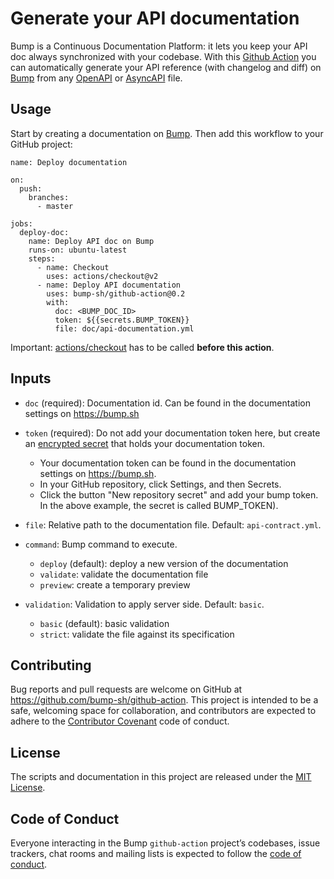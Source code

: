 # Generate your API documentation

Bump is a Continuous Documentation Platform: it lets you keep your API doc always synchronized with your codebase. With this [Github Action](https://github.com/actions) you can automatically generate your API reference (with changelog and diff) on [Bump](https://bump.sh) from any [OpenAPI](https://github.com/OAI/OpenAPI-Specification) or [AsyncAPI](https://github.com/asyncapi/asyncapi) file.

## Usage

Start by creating a documentation on [Bump](https://bump.sh). Then add this workflow to your GitHub project:

```
name: Deploy documentation

on:
  push:
    branches:
      - master

jobs:
  deploy-doc:
    name: Deploy API doc on Bump
    runs-on: ubuntu-latest
    steps:
      - name: Checkout
        uses: actions/checkout@v2
      - name: Deploy API documentation
        uses: bump-sh/github-action@0.2
        with:
          doc: <BUMP_DOC_ID>
          token: ${{secrets.BUMP_TOKEN}}
          file: doc/api-documentation.yml
```

Important: [actions/checkout](https://github.com/actions/checkout) has to be called **before this action**.


## Inputs

* `doc` (required): Documentation id. Can be found in the documentation settings on https://bump.sh

* `token` (required): Do not add your documentation token here, but create an [encrypted secret](https://help.github.com/en/actions/automating-your-workflow-with-github-actions/creating-and-using-encrypted-secrets) that holds your documentation token. 

  * Your documentation token can be found in the documentation settings on https://bump.sh. 
  * In your GitHub repository, click Settings, and then Secrets.
  * Click the button "New repository secret" and add your bump token. In the above example, the secret is called BUMP_TOKEN).

* `file`: Relative path to the documentation file. Default: `api-contract.yml`.

* `command`: Bump command to execute.

  * `deploy` (default): deploy a new version of the documentation
  * `validate`: validate the documentation file
  * `preview`: create a temporary preview

* `validation`: Validation to apply server side. Default: `basic`.

  * `basic` (default): basic validation
  * `strict`: validate the file against its specification

## Contributing

Bug reports and pull requests are welcome on GitHub at https://github.com/bump-sh/github-action. This project is intended to be a safe, welcoming space for collaboration, and contributors are expected to adhere to the [Contributor Covenant](http://contributor-covenant.org) code of conduct.

## License

The scripts and documentation in this project are released under the [MIT License](LICENSE).

## Code of Conduct

Everyone interacting in the Bump `github-action` project’s codebases, issue trackers, chat rooms and mailing lists is expected to follow the [code of conduct](https://github.com/bump-sh/github-action/blob/master/CODE_OF_CONDUCT.md).
